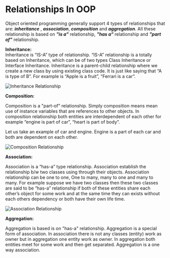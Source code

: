 # Relationships In OOP

Object oriented programming generally support 4 types of relationships that are: ***inheritance*** , ***association***, ***composition*** and ***aggregation***. All these relationship is based on ***"is a"*** relationship, ***"has a"*** relationship and ***"part of"*** relationship.

**Inheritance:**<br>
Inheritance is “IS-A” type of relationship. “IS-A” relationship is a totally based on Inheritance, which can be of two types Class Inheritance or Interface Inheritance. Inheritance is a parent-child relationship where we create a new class by using existing class code. It is just like saying that “A is type of B”. For example is “Apple is a fruit”, “Ferrari is a car”.

![Inheritance Relationship](https://github.com/Muhammad-Ohee/Relationships-In-OOP/assets/87231565/a03b69cb-f398-44b5-94d1-6dab65b17b3f)

**Composition:**<br>

Composition is a "part-of" relationship. Simply composition means mean use of instance variables that are references to other objects. In composition relationship both entities are interdependent of each other for example “engine is part of car”, “heart is part of body”.

Let us take an example of car and engine. Engine is a part of each car and both are dependent on each other.

![Composition Relationship](https://github.com/Muhammad-Ohee/Relationships-In-OOP/assets/87231565/c7c27f16-ae9e-4214-97fc-a2da847ba05c)

**Association:**<br>

Association is a “has-a” type relationship. Association establish the relationship b/w two classes using through their objects. Association relationship can be one to one, One to many, many to one and many to many. For example suppose we have two classes then these two classes are said to be “has-a” relationship if both of these entities share each other’s object for some work and at the same time they can exists without each others dependency or both have their own life time.

![Association Relationship](https://github.com/Muhammad-Ohee/Relationships-In-OOP/assets/87231565/3529db12-9154-4e17-a571-b7a9dc066d2a)

**Aggregation:**<br>

Aggregation is based is on "has-a" relationship. Aggregation is a special form of association. In association there is not any classes (entity) work as owner but in aggregation one entity work as owner. In aggregation both entities meet for some work and then get separated. Aggregation is a one way association.

